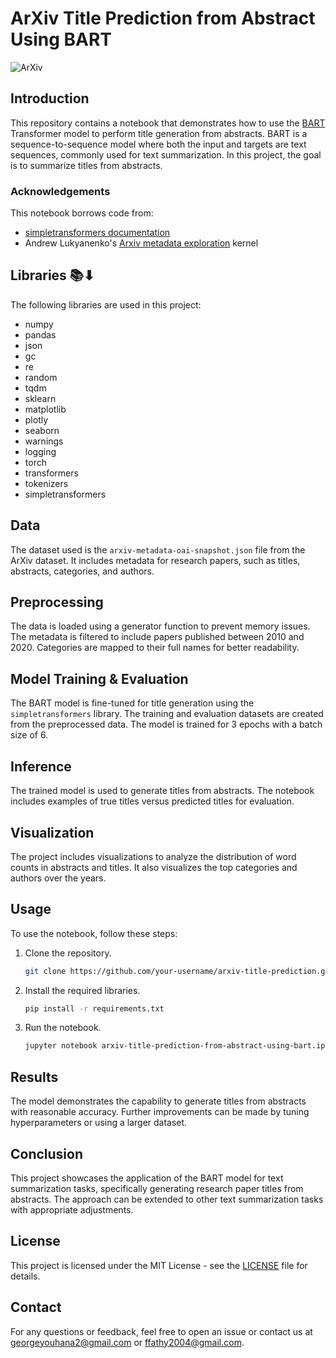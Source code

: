 # ArXiv Title Prediction from Abstract Using BART

![ArXiv](https://storage.googleapis.com/kaggle-public-downloads/arXiv.JPG)

## Introduction

This repository contains a notebook that demonstrates how to use the [BART](https://arxiv.org/abs/1910.13461) Transformer model to perform title generation from abstracts. BART is a sequence-to-sequence model where both the input and targets are text sequences, commonly used for text summarization. In this project, the goal is to summarize titles from abstracts.

### Acknowledgements

This notebook borrows code from:
- [simpletransformers documentation](https://github.com/ThilinaRajapakse/simpletransformers)
- Andrew Lukyanenko's [Arxiv metadata exploration](https://www.kaggle.com/artgor/arxiv-metadata-exploration) kernel

## Libraries 📚⬇

The following libraries are used in this project:
- numpy
- pandas
- json
- gc
- re
- random
- tqdm
- sklearn
- matplotlib
- plotly
- seaborn
- warnings
- logging
- torch
- transformers
- tokenizers
- simpletransformers

## Data

The dataset used is the `arxiv-metadata-oai-snapshot.json` file from the ArXiv dataset. It includes metadata for research papers, such as titles, abstracts, categories, and authors.

## Preprocessing

The data is loaded using a generator function to prevent memory issues. The metadata is filtered to include papers published between 2010 and 2020. Categories are mapped to their full names for better readability.

## Model Training & Evaluation

The BART model is fine-tuned for title generation using the `simpletransformers` library. The training and evaluation datasets are created from the preprocessed data. The model is trained for 3 epochs with a batch size of 6.

## Inference

The trained model is used to generate titles from abstracts. The notebook includes examples of true titles versus predicted titles for evaluation.

## Visualization

The project includes visualizations to analyze the distribution of word counts in abstracts and titles. It also visualizes the top categories and authors over the years.

## Usage

To use the notebook, follow these steps:

1. Clone the repository.
    ```bash
    git clone https://github.com/your-username/arxiv-title-prediction.git
    ```
2. Install the required libraries.
    ```bash
    pip install -r requirements.txt
    ```
3. Run the notebook.
    ```bash
    jupyter notebook arxiv-title-prediction-from-abstract-using-bart.ipynb
    ```

## Results

The model demonstrates the capability to generate titles from abstracts with reasonable accuracy. Further improvements can be made by tuning hyperparameters or using a larger dataset.

## Conclusion

This project showcases the application of the BART model for text summarization tasks, specifically generating research paper titles from abstracts. The approach can be extended to other text summarization tasks with appropriate adjustments.

## License

This project is licensed under the MIT License - see the [LICENSE](LICENSE) file for details.

## Contact

For any questions or feedback, feel free to open an issue or contact us at [georgeyouhana2@gmail.com](mailto:georgeyouhana2@gmail.com) or [ffathy2004@gmail.com](mailto:ffathy2004@gmail.com).
